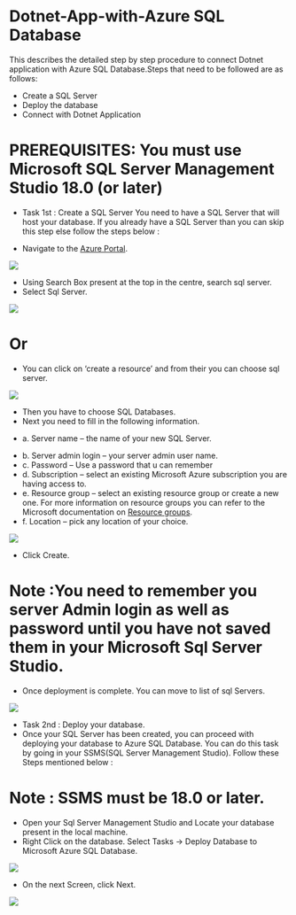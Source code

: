 # Dotnet-App-with-Azure SQL Database
This describes the detailed step by step procedure to connect Dotnet application with Azure SQL Database.Steps that need to be followed are as follows:
+	Create a SQL Server
+	Deploy the database
+	Connect with Dotnet Application
# PREREQUISITES: You must use Microsoft SQL Server Management Studio 18.0 (or later)
* Task 1st  : Create a SQL Server 
You need to have a SQL Server that will host your database. If you already have a SQL Server than you can skip this step else follow the steps below :
+	Navigate to the [Azure Portal](https://azure.microsoft.com/en-gb/).

![](https://github.com/DhruvKinger/Dotnet-App-with-Azure-/blob/master/Blog%20Folder/Screenshot%20(10).png)

+	Using Search Box present at the top in the centre, search sql server.
+	Select Sql Server.


![](https://github.com/DhruvKinger/Dotnet-App-with-Azure-/blob/master/Blog%20Folder/1st.png)

#                                               Or

+ You can click on ‘create a resource’ and from their you can choose sql server.

![](https://github.com/DhruvKinger/Dotnet-App-with-Azure-/blob/master/Blog%20Folder/Screenshot%20(11).png)

*	Then you have to choose SQL Databases.
*	Next you need to fill in the following information.
+ a.	Server name – the name of your new SQL Server.
* b.	Server admin login –  your server admin user name.
* c.	Password – Use a password that u can remember
* d.	Subscription – select an existing Microsoft Azure subscription you are having access to.
* e.	Resource group – select an existing resource group or create a new one. For more information on resource groups you can refer to the Microsoft documentation on  [Resource groups](https://docs.microsoft.com/en-us/azure/azure-resource-manager/resource-group-overview#resource-groups).
* f.	Location – pick any location of your choice.

![](https://github.com/DhruvKinger/Dotnet-App-with-Azure-/blob/master/Blog%20Folder/Screenshot%20(12).png)

+	Click Create.

# Note :You need to remember you server Admin login as well as password until you have not saved them in your Microsoft Sql Server Studio.

+ Once deployment is complete. You can move to list of sql Servers.

![](https://github.com/DhruvKinger/Dotnet-App-with-Azure-/blob/master/Blog%20Folder/Screenshot%20(19).png)

* Task 2nd  : Deploy your database.
* Once your SQL Server has been created, you can proceed with deploying your database to Azure SQL Database. You can do this task by going in your SSMS(SQL Server Management Studio). Follow these Steps mentioned below :
# Note : SSMS must be 18.0 or later.
+	Open your Sql Server Management Studio and Locate your database present in the local machine.
+	Right Click on the database. Select Tasks -> Deploy Database to Microsoft Azure SQL Database.

![](https://github.com/DhruvKinger/Dotnet-App-with-Azure-/blob/master/Blog%20Folder/Screenshot%20(13).png)

+	On the next Screen, click Next.

![](https://github.com/DhruvKinger/Dotnet-App-with-Azure-/blob/master/Blog%20Folder/2nd.png)




